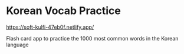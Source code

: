 # Korean Vocab Practice

https://soft-kulfi-47eb0f.netlify.app/

Flash card app to practice the 1000 most common words in the Korean language
